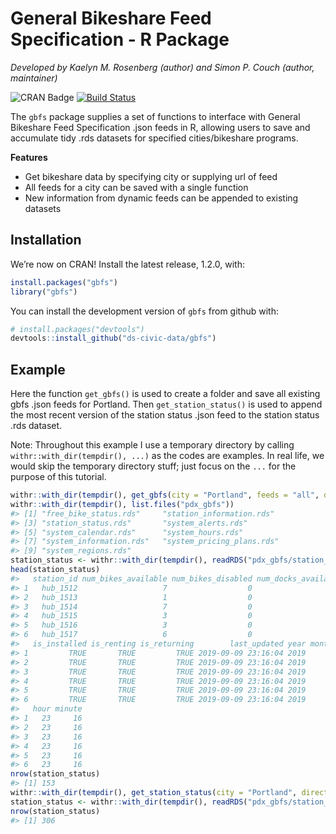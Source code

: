 
# General Bikeshare Feed Specification - R Package

*Developed by Kaelyn M. Rosenberg (author) and Simon P. Couch (author,
maintainer)*

![CRAN Badge](http://www.r-pkg.org/badges/version/gbfs) [![Build
Status](https://travis-ci.org/ds-civic-data/gbfs.svg?branch=master)](https://travis-ci.org/ds-civic-data/gbfs)

The `gbfs` package supplies a set of functions to interface with General
Bikeshare Feed Specification .json feeds in R, allowing users to save
and accumulate tidy .rds datasets for specified cities/bikeshare
programs.

**Features**

  - Get bikeshare data by specifying city or supplying url of feed
  - All feeds for a city can be saved with a single function
  - New information from dynamic feeds can be appended to existing
    datasets

## Installation

We’re now on CRAN\! Install the latest release, 1.2.0, with:

``` r
install.packages("gbfs")
library("gbfs")
```

You can install the development version of `gbfs` from github with:

``` r
# install.packages("devtools")
devtools::install_github("ds-civic-data/gbfs")
```

## Example

Here the function `get_gbfs()` is used to create a folder and save all
existing gbfs .json feeds for Portland. Then `get_station_status()` is
used to append the most recent version of the station status .json feed
to the station status .rds dataset.

Note: Throughout this example I use a temporary directory by calling
`withr::with_dir(tempdir(), ...)` as the codes are examples. In real
life, we would skip the temporary directory stuff; just focus on the
`...` for the purpose of this
tutorial.

``` r
withr::with_dir(tempdir(), get_gbfs(city = "Portland", feeds = "all", directory = "pdx_gbfs"))
withr::with_dir(tempdir(), list.files("pdx_gbfs"))
#> [1] "free_bike_status.rds"     "station_information.rds" 
#> [3] "station_status.rds"       "system_alerts.rds"       
#> [5] "system_calendar.rds"      "system_hours.rds"        
#> [7] "system_information.rds"   "system_pricing_plans.rds"
#> [9] "system_regions.rds"
station_status <- withr::with_dir(tempdir(), readRDS("pdx_gbfs/station_status.rds"))
head(station_status)
#>   station_id num_bikes_available num_bikes_disabled num_docks_available
#> 1   hub_1512                   7                  0                   8
#> 2   hub_1513                   1                  0                   9
#> 3   hub_1514                   7                  0                   5
#> 4   hub_1515                   3                  0                  14
#> 5   hub_1516                   3                  0                  13
#> 6   hub_1517                   6                  0                   8
#>   is_installed is_renting is_returning        last_updated year month day
#> 1         TRUE       TRUE         TRUE 2019-09-09 23:16:04 2019     9   9
#> 2         TRUE       TRUE         TRUE 2019-09-09 23:16:04 2019     9   9
#> 3         TRUE       TRUE         TRUE 2019-09-09 23:16:04 2019     9   9
#> 4         TRUE       TRUE         TRUE 2019-09-09 23:16:04 2019     9   9
#> 5         TRUE       TRUE         TRUE 2019-09-09 23:16:04 2019     9   9
#> 6         TRUE       TRUE         TRUE 2019-09-09 23:16:04 2019     9   9
#>   hour minute
#> 1   23     16
#> 2   23     16
#> 3   23     16
#> 4   23     16
#> 5   23     16
#> 6   23     16
nrow(station_status)
#> [1] 153
withr::with_dir(tempdir(), get_station_status(city = "Portland", directory = "pdx_gbfs", file = "station_status.rds"))
station_status <- withr::with_dir(tempdir(), readRDS("pdx_gbfs/station_status.rds"))
nrow(station_status)
#> [1] 306
```
